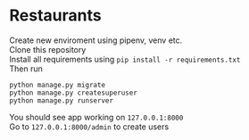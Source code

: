 # Restaurants
Create new enviroment using pipenv, venv etc.\
Clone this repository\
Install all requirements using ```pip install -r requirements.txt```\
Then run
```
python manage.py migrate
python manage.py createsuperuser
python manage.py runserver
```
You should see app working on `127.0.0.1:8000`\
Go to `127.0.0.1:8000/admin` to create users
